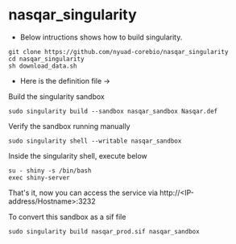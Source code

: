 # nasqar_singularity

- Below intructions shows how to build singularity.

```
git clone https://github.com/nyuad-corebio/nasqar_singularity
cd nasqar_singularity
sh download_data.sh
```

- Here is the definition file -> 

Build the singularity sandbox
```
sudo singularity build --sandbox nasqar_sandbox Nasqar.def
```

Verify the sandbox running manually
```
sudo singularity shell --writable nasqar_sandbox
```

Inside the singularity shell, execute below 
```
su - shiny -s /bin/bash
exec shiny-server
```

That's it, now you can access the service via http://<IP-address/Hostname>:3232

To convert this sandbox as a sif file 
```
sudo singularity build nasqar_prod.sif nasqar_sandbox
```

